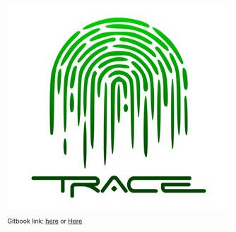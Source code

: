 
![Trace_logo](trace_logo3.png)

Gitbook link: [here](https://docs.rabbitholepools.io) or <a href="https://docs.rabbitholepools.io" target="_blank">Here</a>
